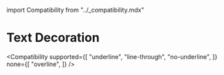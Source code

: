import Compatibility from "../\_compatibility.mdx"

# Text Decoration

<Compatibility
supported={[
"underline",
"line-through",
"no-underline",
]}
none={[
"overline",
]}
/>
